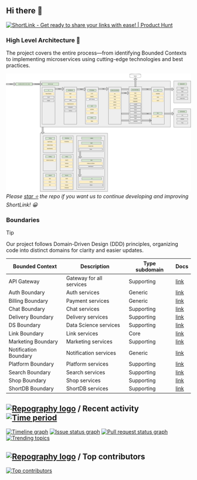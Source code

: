 ## Hi there 👋

<a href="https://www.producthunt.com/posts/shortlink-2?utm_source=badge-featured&utm_medium=badge&utm_souce=badge-shortlink&#0045;2" target="_blank"><img src="https://api.producthunt.com/widgets/embed-image/v1/featured.svg?post_id=374140&theme=light" alt="ShortLink - Get&#0032;ready&#0032;to&#0032;share&#0032;your&#0032;links&#0032;with&#0032;ease&#0033; | Product Hunt" style="width: 250px; height: 54px;" width="250" height="54" /></a>

### High Level Architecture 🚀

The project covers the entire process—from identifying Bounded Contexts to implementing microservices using
cutting-edge technologies and best practices.

![shortlink-architecture](./docs/shortlink-architecture.png)
_Please [star ⭐](https://github.com/shortlink-org/shortlink/stargazers) the repo if you want us to continue developing and improving ShortLink! 😀_

### Boundaries

> [!TIP]
>
> Our project follows Domain-Driven Design (DDD) principles, organizing code into distinct domains for clarity and easier updates.

| Bounded Context       | Description              | Type subdomain | Docs                                                  |
|-----------------------|--------------------------|----------------|-------------------------------------------------------|
| API Gateway           | Gateway for all services | Supporting     | [link](https://github.com/shortlink-org/shortlink)    |
| Auth Boundary         | Auth services            | Generic        | [link](https://github.com/shortlink-org/auth)         |
| Billing Boundary      | Payment services         | Generic        | [link](https://github.com/shortlink-org/billing)      |
| Chat Boundary         | Chat services            | Supporting     | [link](https://github.com/shortlink-org/chat)         |
| Delivery Boundary     | Delivery services        | Supporting     | [link](https://github.com/shortlink-org/delivery)     |
| DS Boundary           | Data Science services    | Supporting     | [link](https://github.com/shortlink-org/shortlink)    |
| Link Boundary         | Link services            | Core           | [link](https://github.com/shortlink-org/shortlink)    |
| Marketing Boundary    | Marketing services       | Supporting     | [link](https://github.com/shortlink-org/marketing)    |
| Notification Boundary | Notification services    | Generic        | [link](https://github.com/shortlink-org/notification) |
| Platform Boundary     | Platform services        | Supporting     | [link](https://github.com/shortlink-org/platform)     |
| Search Boundary       | Search services          | Supporting     | [link](https://github.com/shortlink-org/search)       |
| Shop Boundary         | Shop services            | Supporting     | [link](https://github.com/shortlink-org/shop)         |
| ShortDB Boundary      | ShortDB services         | Supporting     | [link](https://github.com/shortlink-org/shortdb)      |


## [![Repography logo](https://images.repography.com/logo.svg)](https://repography.com) / Recent activity [![Time period](https://images.repography.com/32863324/shortlink-org/shortlink/recent-activity/_M9zEKbnwqnKuCLkfzyRraZBs1QGGWSJIbHujFKfTRQ_badge.svg)](https://repography.com)
[![Timeline graph](https://images.repography.com/32863324/shortlink-org/shortlink/recent-activity/_M9zEKbnwqnKuCLkfzyRraZBs1QGGWSJIbHujFKfTRQ_timeline.svg)](https://github.com/shortlink-org/shortlink/commits)
[![Issue status graph](https://images.repography.com/32863324/shortlink-org/shortlink/recent-activity/_M9zEKbnwqnKuCLkfzyRraZBs1QGGWSJIbHujFKfTRQ_issues.svg)](https://github.com/shortlink-org/shortlink/issues)
[![Pull request status graph](https://images.repography.com/32863324/shortlink-org/shortlink/recent-activity/_M9zEKbnwqnKuCLkfzyRraZBs1QGGWSJIbHujFKfTRQ_prs.svg)](https://github.com/shortlink-org/shortlink/pulls)
[![Trending topics](https://images.repography.com/32863324/shortlink-org/shortlink/recent-activity/_M9zEKbnwqnKuCLkfzyRraZBs1QGGWSJIbHujFKfTRQ_words.svg)](https://github.com/shortlink-org/shortlink/commits)

## [![Repography logo](https://images.repography.com/logo.svg)](https://repography.com) / Top contributors
[![Top contributors](https://images.repography.com/32863324/shortlink-org/shortlink/top-contributors/_M9zEKbnwqnKuCLkfzyRraZBs1QGGWSJIbHujFKfTRQ_table.svg)](https://github.com/shortlink-org/shortlink/graphs/contributors)
